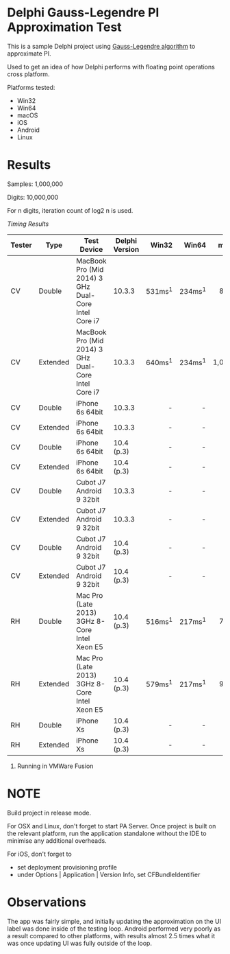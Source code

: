 #  Delphi Gauss-Legendre PI Approximation Test 

This is a sample Delphi project using [Gauss-Legendre algorithm](https://en.wikipedia.org/wiki/Gauss%E2%80%93Legendre_algorithm)  to approximate PI.


Used to get an idea of how Delphi performs with floating point operations cross platform.

Platforms tested:
- Win32
- Win64
- macOS
- iOS
- Android
- Linux

# Results

Samples: 1,000,000

Digits: 10,000,000

For n digits, iteration count of log2 n is used.

*Timing Results*

Tester| Type  | Test Device | Delphi Version | Win32 | Win64 | macOS | iOS | Android | Linux
---|---|---|---|---:|---:|---:|---:|---:|---:
CV |Double |MacBook Pro (Mid 2014) 3 GHz Dual-Core Intel Core i7 | 10.3.3 | 531ms<sup>1</sup> | 234ms<sup>1</sup> | 865ms | - | - | -
CV |Extended|MacBook Pro (Mid 2014) 3 GHz Dual-Core Intel Core i7 | 10.3.3 | 640ms<sup>1</sup> | 234ms<sup>1</sup> | 1,043ms | - | - | -
CV |Double|iPhone 6s 64bit | 10.3.3 | - | - | - | 5,877ms | - | -
CV |Extended|iPhone 6s 64bit | 10.3.3 | - | - | - | 5,966ms | - | -
CV |Double|iPhone 6s 64bit | 10.4 (p.3) | - | - | - | 5,847ms | - | -
CV |Extended|iPhone 6s 64bit | 10.4 (p.3) | - | - | - | 5,847ms | - | -
CV |Double|Cubot J7 Android 9 32bit | 10.3.3 | - | - | - | - | 20,760ms | -
CV |Extended|Cubot J7 Android 9 32bit | 10.3.3 | - | - | - | - | 20,771ms | -
CV |Double|Cubot J7 Android 9 32bit | 10.4 (p.3) | - | - | - | - | 19,103ms | -
CV |Extended|Cubot J7 Android 9 32bit | 10.4 (p.3) | - | - | - | - | 19,103ms | -
RH |Double|Mac Pro (Late 2013) 3GHz 8-Core Intel Xeon E5 | 10.4 (p.3) | 516ms<sup>1</sup> | 217ms<sup>1</sup> | 784ms | - | - | 7,677ms<sup>1</sup>
RH |Extended|Mac Pro (Late 2013) 3GHz 8-Core Intel Xeon E5 | 10.4 (p.3) | 579ms<sup>1</sup> | 217ms<sup>1</sup> | 931ms | - | - | 8,288ms<sup>1</sup>
RH |Double|iPhone Xs | 10.4 (p.3) | - | - | - | 4,161ms | - | -
RH |Extended|iPhone Xs | 10.4 (p.3) | - | - | - | 4,204ms | - | -

1. Running in VMWare Fusion

# NOTE

Build project in release mode.

For OSX and Linux, don't forget to start PA Server. Once project is built on the relevant platform, run the application standalone without the IDE to minimise any additional overheads.

For iOS, don't forget to 
* set deployment provisioning profile
* under Options | Application | Version Info, set CFBundleIdentifier

# Observations

The app was fairly simple, and initially updating the approximation on the UI label was done inside of the testing loop.
Android performed very poorly as a result compared to other platforms, with results almost 2.5 times what it was once updating UI was fully outside of the loop.
